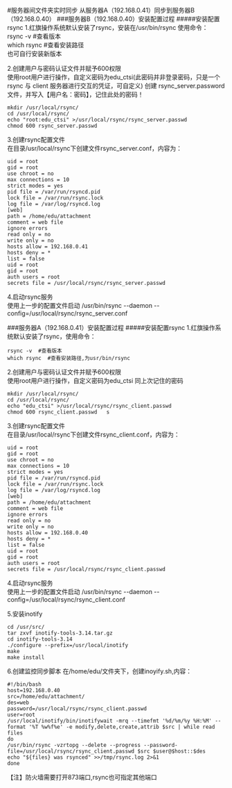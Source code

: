 #服务器间文件夹实时同步
从服务器A（192.168.0.41）同步到服务器B（192.168.0.40）
###服务器B（192.168.0.40）安装配置过程
#####安装配置rsync
1.红旗操作系统默认安装了rsync，安装在/usr/bin/rsync 使用命令：  
    rsync -v  #查看版本  
    which rsync  #查看安装路径  
也可自行安装新版本
  
2.创建用户与密码认证文件并赋予600权限  
使用root用户进行操作，自定义密码为edu_ctsi(此密码并非登录密码，只是一个 rsync 与 client 服务器进行交互的凭证，可自定义)
创建 rsync_server.password 文件，并写入【用户名：密码】，记住此处的密码！ 
```
mkdir /usr/local/rsync/  
cd /usr/local/rsync/
echo "root:edu_ctsi" >/usr/local/rsync/rsync_server.passwd    
chmod 600 rsync_server.passwd  
``` 

3.创建rsync配置文件  
在目录/usr/local/rsync下创建文件rsync_server.conf，内容为： 
```
uid = root
gid = root
use chroot = no
max connections = 10
strict modes = yes
pid file = /var/run/rsyncd.pid
lock file = /var/run/rsync.lock
log file = /var/log/rsyncd.log
[web]
path = /home/edu/attachment
comment = web file
ignore errors
read only = no
write only = no
hosts allow = 192.168.0.41
hosts deny = *
list = false
uid = root
gid = root
auth users = root
secrets file = /usr/local/rsync/rsync_server.passwd
``` 

4.启动rsync服务  
使用上一步的配置文件启动
/usr/bin/rsync  --daemon --config=/usr/local/rsync/rsync_server.conf  

###服务器A（192.168.0.41）安装配置过程
#####安装配置rsync
1.红旗操作系统默认安装了rsync，使用命令： 
```
rsync -v  #查看版本  
which rsync  #查看安装路径,为usr/bin/rsync
``` 

2.创建用户与密码认证文件并赋予600权限  
使用root用户进行操作，自定义密码为edu_ctsi 同上次记住的密码
```
mkdir /usr/local/rsync/  
cd /usr/local/rsync/    
echo "edu_ctsi" >/usr/local/rsync/rsync_client.passwd    
chmod 600 rsync_client.passwd   s
```
 
3.创建rsync配置文件  
在目录/usr/local/rsync下创建文件rsync_client.conf，内容为：  
```
uid = root
gid = root
use chroot = no
max connections = 10
strict modes = yes
pid file = /var/run/rsyncd.pid
lock file = /var/run/rsync.lock
log file = /var/log/rsyncd.log
[web]
path = /home/edu/attachment
comment = web file
ignore errors
read only = no
write only = no
hosts allow = 192.168.0.40
hosts deny = *
list = false
uid = root
gid = root
auth users = root
secrets file = /usr/local/rsync/rsync_client.passwd
```


4.启动rsync服务  
使用上一步的配置文件启动
/usr/bin/rsync  --daemon --config=/usr/local/rsync/rsync_client.conf  

5.安装inotify  
```
cd /usr/src/
tar zxvf inotify-tools-3.14.tar.gz
cd inotify-tools-3.14
./configure --prefix=/usr/local/inotify
make
make install
```

6.创建监控同步脚本
在/home/edu/文件夹下，创建inoyify.sh,内容： 
```
#!/bin/bash     
host=192.168.0.40
src=/home/edu/attachment/
des=web
password=/usr/local/rsync/rsync_client.passwd
user=root
/usr/local/inotify/bin/inotifywait -mrq --timefmt '%d/%m/%y %H:%M' --format '%T %w%f%e' -e modify,delete,create,attrib $src | while read files     
do    
/usr/bin/rsync -vzrtopg --delete --progress --password-file=/usr/local/rsync/rsync_client.passwd $src $user@$host::$des     
echo "${files} was rsynced" >>/tmp/rsync.log 2>&1     
done
``` 
【注】防火墙需要打开873端口,rsync也可指定其他端口  